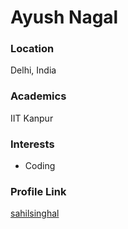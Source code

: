 # Ayush Nagal

### Location

Delhi, India

### Academics

IIT Kanpur

### Interests
- Coding

### Profile Link

[sahilsinghal](https://github.com/sahilsinghal)
